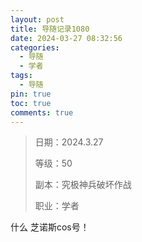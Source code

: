 ```yaml
---
layout: post
title: 导随记录1080
date: 2024-03-27 08:32:56
categories:
  - 导随
  - 学者
tags:
  - 导随
pin: true
toc: true
comments: true
---
```

> 日期：2024.3.27
>
> 等级：50
>
> 副本：究极神兵破坏作战
>
> 职业：学者

什么 芝诺斯cos号！